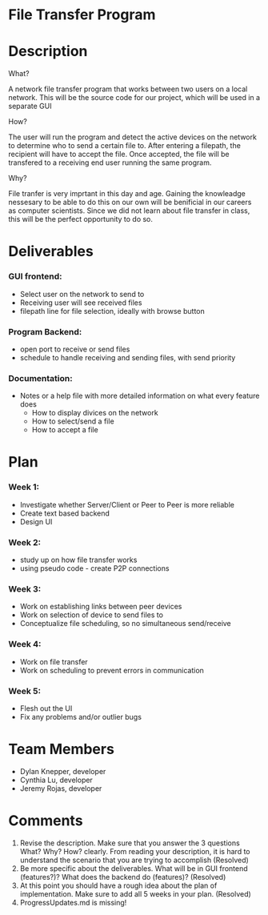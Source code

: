 # File Transfer Program

# Description

What?

A network file transfer program that works between two users on a local network.
This will be the source code for our project, which will be used in a separate GUI

How?

The user will run the program and detect the active devices on the network to determine who to send a certain file to. After entering a filepath, the recipient will have to accept the file. Once accepted, the file will be transfered to a receiving end user running the same program.

Why?

File tranfer is very imprtant in this day and age. Gaining the knowleadge nessesary to be able to do this on our own will be benificial in our careers as computer scientists. Since we did not learn about file transfer in class, this will be the perfect opportunity to do so.

# Deliverables

### GUI frontend:
- Select user on the network to send to
- Receiving user will see received files
- filepath line for file selection, ideally with browse button
### Program Backend:
- open port to receive or send files
- schedule to handle receiving and sending files, with send priority
### Documentation:
- Notes or a help file with more detailed information on what every feature does
  - How to display divices on the network
  - How to select/send a file
  - How to accept a file

# Plan

### Week 1:
- Investigate whether Server/Client or Peer to Peer is more reliable
- Create text based backend
- Design UI
### Week 2:
- study up on how file transfer works
-	using pseudo code - create P2P connections
### Week 3:
- Work on establishing links between peer devices
- Work on selection of device to send files to
- Conceptualize file scheduling, so no simultaneous send/receive
### Week 4:
- Work on file transfer
- Work on scheduling to prevent errors in communication
### Week 5:
- Flesh out the UI 
-	Fix any problems and/or outlier bugs


# Team Members
* Dylan Knepper, developer
* Cynthia Lu, developer
* Jeremy Rojas, developer

# Comments
1. Revise the description. Make sure that you answer the 3 questions What? Why? How? clearly. From reading your description, it is hard to understand the scenario that you are trying to accomplish (Resolved)
2. Be more specific about the deliverables. What will be in GUI frontend (features?)? What does the backend do (features)? (Resolved)
3. At this point you should have a rough idea about the plan of implementation. Make sure to add all 5 weeks in your plan. (Resolved)
4. ProgressUpdates.md is missing!
